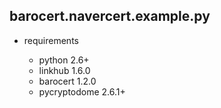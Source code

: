 
## barocert.navercert.example.py

* requirements

    * python 2.6+
    * linkhub 1.6.0
    * barocert 1.2.0
    * pycryptodome 2.6.1+
